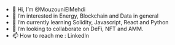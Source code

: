 - 👋 Hi, I’m @MouzouniElMehdi
- 👀 I’m interested in Energy, Blockchain and Data in general
- 🌱 I’m currently learning Solidity, Javascript, React and Python
- 💞️ I’m looking to collaborate on DeFi, NFT and AMM.
- 📫 How to reach me : LinkedIn

<!---
MouzouniElMehdi/MouzouniElMehdi is a ✨ special ✨ repository because its `README.md` (this file) appears on your GitHub profile.
You can click the Preview link to take a look at your changes.
--->
